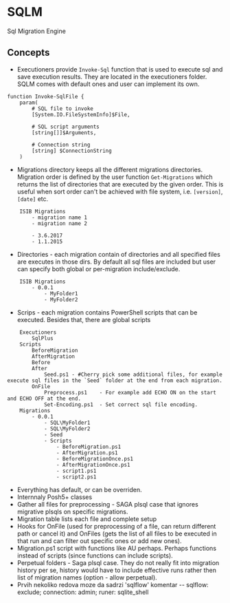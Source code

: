 # SQLM

Sql Migration Engine

## Concepts

- Executioners provide `Invoke-Sql` function that is used to execute sql and save execution results. They are located in the executioners folder. SQLM comes with default ones and user can implement its own.
```
function Invoke-SqlFile {
    param(
        # SQL file to invoke
        [System.IO.FileSystemInfo]$File,
        
        # SQL script arguments
        [string[]]$Arguments,
        
        # Connection string
        [string] $ConnectionString
    )
```

- Migrations directory keeps all the different migrations directories. Migration order is defined by the user function `Get-Migrations` which returns the list of directories that are executed by the given order. This is useful when sort order can't be achieved with file system, i.e. `[version]`, `[date]` etc.

```
    ISIB Migrations
        - migration name 1
        - migration name 2

        - 3.6.2017
        - 1.1.2015
```
- Directories - each migration contain of directories and all specified files are executes in those dirs. By default all sql files are included but user can specify both global or per-migration include/exclude.

```
    ISIB Migrations
        - 0.0.1
            - MyFolder1
            - MyFolder2
```
- Scrips - each migration contains PowerShell scripts that can be executed. Besides that, there are global scripts
```
    Executioners
        SqlPlus
    Scripts
        BeforeMigration
        AfterMigration
        Before
        After   
            Seed.ps1 - #Cherry pick some additional files, for example execute sql files in the `Seed` folder at the end from each migration.
        OnFile
            Preprocess.ps1    - For example add ECHO ON on the start and ECHO OFF at the end.
            Set-Encoding.ps1  - Set correct sql file encoding.
    Migrations
        - 0.0.1
            - SQL\MyFolder1
            - SQL\MyFolder2
            - Seed
            - Scripts
                - BeforeMigration.ps1
                - AfterMigration.ps1
                - BeforeMigrationOnce.ps1
                - AfterMigrationOnce.ps1
                - script1.ps1
                - script2.ps1
```
- Everything has default, or can be overriden.
- Internnaly Posh5+ classes
- Gather all files for preprocessing - SAGA plsql case that ignores migrative plsqls on specific migrations. 
- Migration table lists each file and complete setup
- Hooks for OnFile (used for preprocessing of a file, can return different path or cancel it) and OnFiles (gets the list of all files to be executed in that run and can filter out specific ones or add new ones).
- Migration.ps1 script with functions like AU perhaps. Perhaps functions instead of scripts (since functions can include scripts).
- Perpetual folders - Saga plsql case. They do not really fit into migration history per se, history would have to include effective runs rather then list of migration names (option - allow perpetual).
- Prvih nekoliko redova moze da sadrzi 'sqlflow' komentar
    -- sqlflow: exclude; connection: admin; runer: sqlite_shell 